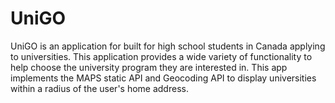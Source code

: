 # UniGO
UniGO is an application for built for high school students in Canada applying to universities. This application provides a wide variety of functionality to help choose the university program they are interested in. This app implements the MAPS static API and Geocoding API to display universities within a radius of the user's home address.


